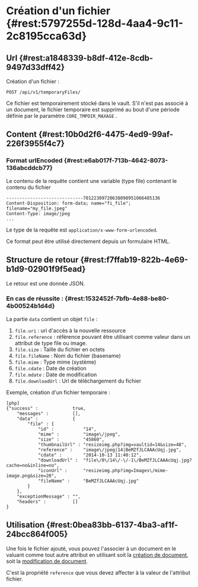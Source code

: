 # Création d'un fichier  {#rest:5797255d-128d-4aa4-9c11-2c8195cca63d}

## Url {#rest:a1848339-b8df-412e-8cdb-9497d33dff42}

Création d'un fichier
:  

    POST /api/v1/temporaryFiles/

Ce fichier est temporairement stocké dans le vault. 
S'il n'est pas associé à un document, le fichier temporaire est supprimé au bout d'une période définie par le 
paramètre `CORE_TMPDIR_MAXAGE` .

## Content {#rest:10b0d2f6-4475-4ed9-99af-226f3955f4c7}

### Format urlEncoded {#rest:e6ab017f-713b-4642-8073-136abcddcb77}

Le contenu de la requête contient une variable (type file) contenant le contenu
du fichier

    -----------------------------70122309720638098951066485136 
    Content-Disposition: form-data; name="fi_file"; filename="my_file.jpeg" 
    Content-Type: image/jpeg
    ...

Le type de la requête est `application/x-www-form-urlencoded`.

<span class="flag inline nota-bene"></span> Ce format peut être utilisé directement depuis un formulaire HTML.


## Structure de retour {#rest:f7ffab19-822b-4e69-b1d9-02901f9f5ead}

Le retour est une donnée JSON.

### En cas de réussite : {#rest:1532452f-7bfb-4e88-be80-4b00524b1d4d}

La partie `data` contient un objet `file` :


1.  `file.uri` : uri d'accès à la nouvelle ressource
1.  `file.reference` : référence pouvant être utilisant comme valeur
     dans un attribut de type file ou  image. 
1.  `file.size` : Taille du fichier en octets
1.  `file.fileName` : Nom du fichier (basename)
1.  `file.mime` : Type mime (système)
1.  `file.cdate` : Date de création
1.  `file.mdate` : Date de modification
1.  `file.downloadUrl` : Url de téléchargement du fichier

Exemple, création d'un fichier temporaire
:   

    [php]
    {"success" :             true,
        "messages" :         [],
        "data" :             {
            "file" : {
                "id" :           "14",
                "mime" :         "image\/jpeg",
                "size" :         "45860",
                "thumbnailUrl" : "resizeimg.php?img=vaultid=14&size=48",
                "reference" :    "image\/jpeg|14|BeMZfJLCAAAcUqj.jpg",
                "cdate" :        "2014-10-13 11:40:12",
                "downloadUrl" :  "file\/0\/14\/-\/-1\/BeMZfJLCAAAcUqj.jpg?cache=no&inline=no",
                "iconUrl" :      "resizeimg.php?img=Images\/mime-image.png&size=20",
                "fileName" :     "BeMZfJLCAAAcUqj.jpg"
            }
        },
        "exceptionMessage" : "",
        "headers" :          []
    }

## Utilisation {#rest:0bea83bb-6137-4ba3-af1f-24bcc864f005}

Une fois le fichier ajouté, vous pouvez l'associer à un document en le valuant comme tout autre attribut en utilisant 
soit la [création de document][create_document], soit la [modification de document][update_doc].

C'est la propriété `reference` que vous devez affecter à la valeur de l'attribut fichier.

[update_doc]: #rest:db2cb01a-7325-4f78-8cec-ceac9858caf2
[create_document]: #rest:e769b476-0033-407c-b453-4e8466e09975